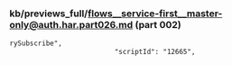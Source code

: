 ### kb/previews_full/flows__service-first__master-only@auth.har.part026.md (part 002)

```md
rySubscribe",
                          "scriptId": "12665",
    
```

```
